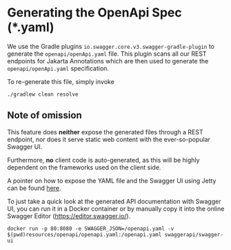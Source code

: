 # Generating the OpenApi Spec (*.yaml)


We use the Gradle plugins `io.swagger.core.v3.swagger-gradle-plugin` to generate the `openapi/openApi.yaml` file.
This plugin scans all our REST endpoints for Jakarta Annotations which are then used to generate the
`openapi/openApi.yaml` specification.

To re-generate this file, simply invoke

```shell
./gradlew clean resolve
```

## Note of omission

This feature does **neither** expose the generated files through a REST endpoint, nor does it serve static
web content with the ever-so-popular Swagger UI.

Furthermore, **no** client code is auto-generated, as this will be highly dependent on the frameworks used 
on the client side. 

A pointer on how to expose the YAML file and the Swagger UI using Jetty can be found
[here](https://anirtek.github.io/java/jetty/swagger/openapi/2021/06/12/Hooking-up-OpenAPI-with-Jetty.html).

To just take a quick look at the generated API documentation with Swagger UI, you can run it in a Docker container or by
manually copy it into the online Swagger Editor (<https://editor.swagger.io/>).

```shell
docker run -p 80:8080 -e SWAGGER_JSON=/openapi.yaml -v $(pwd)resources/openapi/openapi.yaml:/openapi.yaml swaggerapi/swagger-ui
```
